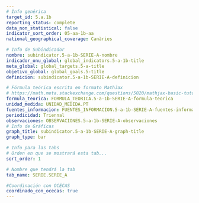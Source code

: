 ```yaml
---
# Info genérica
target_id: 5.a.1b
reporting_status: complete
data_non_statistical: false
indicator_sort_order: 05-aa-1b-aa
national_geographical_coverage: Canàries

# Info de Subindicador
nombre: subindicator.5-a-1b-SERIE-A-nombre
indicador_onu_global: global_indicators.5-a-1b-title
meta_global: global_targets.5-a-title
objetivo_global: global_goals.5-title
definicion: subindicator.5-a-1b-SERIE-A-definicion

# Fórmula teórica escrita en formato MathJax
# https://math.meta.stackexchange.com/questions/5020/mathjax-basic-tutorial-and-quick-reference
formula_teorica: FORMULA_TEORICA.5-a-1b-SERIE-A-formula-teorica
unidad_medida: UNIDAD_MEDIDA.PT
fuentes_informacion: FUENTES_INFORMACION.5-a-1b-SERIE-A-fuentes-informacion
periodicidad: Triennal
observaciones: OBSERVACIONES.5-a-1b-SERIE-A-observaciones
# Info de Gráficas
graph_title: subindicator.5-a-1b-SERIE-A-graph-title
graph_type: bar

# Info para las tabs
# Orden en que se mostrará esta tab...
sort_order: 1

# Nombre que tendrá la tab
tab_name: SERIE.SERIE_A

#Coordinación con OCECAS
coordinado_con_ocecas: true
---
```


